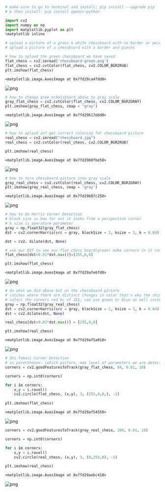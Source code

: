 ```python
# make sure to go to terminal and install: pip install --upgrade pip 
# & then install: pip install opencv-python
```


```python
import cv2 
import numpy as np
import matplotlib.pyplot as plt 
%matplotlib inline 
```


```python
# upload a picture of a green & white chessboard with no border or peices 
# upload a picture of a chessboard with a border and pieces 
```


```python
# how to upload the green chessboard we have saved 
flat_chess = cv2.imread('chessboard-green.png')
flat_chess = cv2.cvtColor(flat_chess, cv2.COLOR_BGR2RGB)
plt.imshow(flat_chess)
```




    <matplotlib.image.AxesImage at 0x7fd29ca4fdd0>




![png](output_3_1.png)



```python
# how to change gree nchessboard above to gray scale 
gray_flat_chess = cv2.cvtColor(flat_chess, cv2.COLOR_BGR2GRAY)
plt.imshow(gray_flat_chess, cmap = "gray")
```




    <matplotlib.image.AxesImage at 0x7fd29b17ebd0>




![png](output_4_1.png)



```python
# how to upload anf get correct coloring for chessboard picture 
real_chess = cv2.imread("chessboard.jpg")
real_chess = cv2.cvtColor(real_chess, cv2.COLOR_BGR2RGB)
```


```python
plt.imshow(real_chess)
```




    <matplotlib.image.AxesImage at 0x7fd29b0fbe50>




![png](output_6_1.png)



```python
# how to turn chessboard picture into gray scale 
gray_real_chess = cv2.cvtColor(real_chess, cv2.COLOR_BGR2GRAY)
plt.imshow(gray_real_chess, cmap = 'gray')
```




    <matplotlib.image.AxesImage at 0x7fd29b07c250>




![png](output_7_1.png)



```python
# how to do Harris Corner Detection 
# block size is how far out it looks from a perspective corner 
# k size is aperature parameter 
gray = np.float32(gray_flat_chess)
dst = cv2.cornerHarris(src = gray, blockSize = 2, ksize = 3, k = 0.04)

dst = cv2. dilate(dst, None)
```


```python
# use our DST to see our flat chess board(green) make corners in it red 
flat_chess[dst>0.01*dst.max()]=[255,0,0]

plt.imshow(flat_chess)
```




    <matplotlib.image.AxesImage at 0x7fd29afe6fd0>




![png](output_9_1.png)



```python
# do what we did above but on the chessboard picture 
# catches where there are distinct changes in color that's why the shine on the pieces is red as well 
# colors the corners red bc of 255, can use green or blue as well instead of zero
gray = np.float32(gray_real_chess)
dst = cv2.cornerHarris(src = gray, blockSize = 2, ksize = 3, k = 0.04)
dst = cv2.dilate(dst, None)

real_chess[dst>0.01*dst.max()] = [255,0,0]

plt.imshow(real_chess)
```




    <matplotlib.image.AxesImage at 0x7fd29af5a910>




![png](output_10_1.png)



```python
# Shi-Tomasi Corner Detection 
# in parenthases: (which picture, max level of parameters we are detecting, quality level, minimum distance)
corners = cv2.goodFeaturesToTrack(gray_flat_chess, 64, 0.01, 10)
```


```python
corners = np.int0(corners)

for i in corners: 
    x,y = i.ravel()
    cv2.circle(flat_chess, (x,y), 3, (255,0,0,), -1)
    
plt.imshow(flat_chess)
```




    <matplotlib.image.AxesImage at 0x7fd29af54350>




![png](output_12_1.png)



```python
corners = cv2.goodFeaturesToTrack(gray_real_chess, 100, 0.01, 10)

corners = np.int0(corners)

for i in corners: 
    x,y = i.ravel()
    cv2.circle(real_chess, (x,y), 3, (0,255,0), -1)
    
plt.imshow(real_chess)
```




    <matplotlib.image.AxesImage at 0x7fd29aebc410>




![png](output_13_1.png)



```python

```
